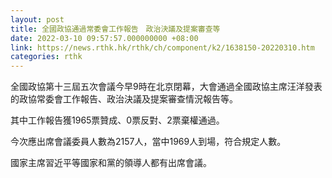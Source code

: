 ```yaml
---
layout: post
title: 全國政協通過常委會工作報告　政治決議及提案審查等
date: 2022-03-10 09:57:57.000000000 +08:00
link: https://news.rthk.hk/rthk/ch/component/k2/1638150-20220310.htm
categories: rthk
---
```


全國政協第十三屆五次會議今早9時在北京閉幕，大會通過全國政協主席汪洋發表的政協常委會工作報告、政治決議及提案審查情況報告等。

其中工作報告獲1965票贊成、0票反對、2票棄權通過。

今次應出席會議委員人數為2157人，當中1969人到場，符合規定人數。

國家主席習近平等國家和黨的領導人都有出席會議。

